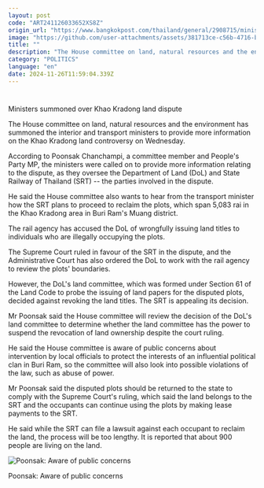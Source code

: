 ```yaml
---
layout: post
code: "ART241126033652XS8Z"
origin_url: "https://www.bangkokpost.com/thailand/general/2908715/ministers-summoned-over-khao-kradong-land-dispute"
image: "https://github.com/user-attachments/assets/381713ce-c56b-4716-b8d1-71ab66b68395"
title: ""
description: "The House committee on land, natural resources and the environment has summoned the interior and transport ministers to provide more information on the Khao Kradong land controversy on Wednesday."
category: "POLITICS"
language: "en"
date: 2024-11-26T11:59:04.339Z
---
```


# 

Ministers summoned over Khao Kradong land dispute

The House committee on land, natural resources and the environment has summoned the interior and transport ministers to provide more information on the Khao Kradong land controversy on Wednesday.

According to Poonsak Chanchampi, a committee member and People's Party MP, the ministers were called on to provide more information relating to the dispute, as they oversee the Department of Land (DoL) and State Railway of Thailand (SRT) -- the parties involved in the dispute.

He said the House committee also wants to hear from the transport minister how the SRT plans to proceed to reclaim the plots, which span 5,083 rai in the Khao Kradong area in Buri Ram's Muang district.

The rail agency has accused the DoL of wrongfully issuing land titles to individuals who are illegally occupying the plots.

The Supreme Court ruled in favour of the SRT in the dispute, and the Administrative Court has also ordered the DoL to work with the rail agency to review the plots' boundaries.

However, the DoL's land committee, which was formed under Section 61 of the Land Code to probe the issuing of land papers for the disputed plots, decided against revoking the land titles. The SRT is appealing its decision.

Mr Poonsak said the House committee will review the decision of the DoL's land committee to determine whether the land committee has the power to suspend the revocation of land ownership despite the court ruling.

He said the House committee is aware of public concerns about intervention by local officials to protect the interests of an influential political clan in Buri Ram, so the committee will also look into possible violations of the law, such as abuse of power.

Mr Poonsak said the disputed plots should be returned to the state to comply with the Supreme Court's ruling, which said the land belongs to the SRT and the occupants can continue using the plots by making lease payments to the SRT.

He said while the SRT can file a lawsuit against each occupant to reclaim the land, the process will be too lengthy. It is reported that about 900 people are living on the land.

![Poonsak: Aware of public concerns](https://github.com/user-attachments/assets/b621ddd8-e292-4ced-bf79-a7032519dd9b)

Poonsak: Aware of public concerns
